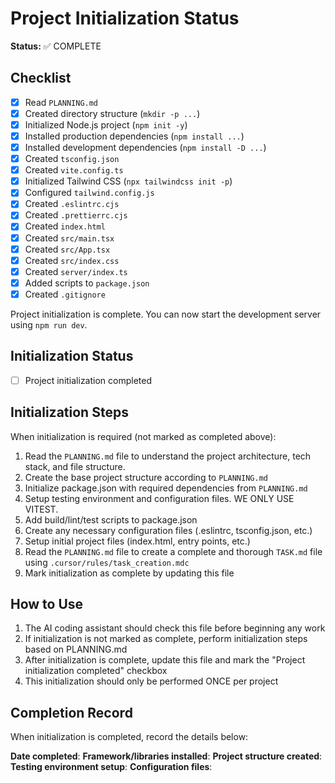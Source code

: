 # Project Initialization Status

**Status:** ✅ COMPLETE

## Checklist

- [x] Read `PLANNING.md`
- [x] Created directory structure (`mkdir -p ...`)
- [x] Initialized Node.js project (`npm init -y`)
- [x] Installed production dependencies (`npm install ...`)
- [x] Installed development dependencies (`npm install -D ...`)
- [x] Created `tsconfig.json`
- [x] Created `vite.config.ts`
- [x] Initialized Tailwind CSS (`npx tailwindcss init -p`)
- [x] Configured `tailwind.config.js`
- [x] Created `.eslintrc.cjs`
- [x] Created `.prettierrc.cjs`
- [x] Created `index.html`
- [x] Created `src/main.tsx`
- [x] Created `src/App.tsx`
- [x] Created `src/index.css`
- [x] Created `server/index.ts`
- [x] Added scripts to `package.json`
- [x] Created `.gitignore`

Project initialization is complete. You can now start the development server using `npm run dev`.

## Initialization Status
- [ ] Project initialization completed

## Initialization Steps
When initialization is required (not marked as completed above):

1. Read the `PLANNING.md` file to understand the project architecture, tech stack, and file structure.
2. Create the base project structure according to `PLANNING.md`
3. Initialize package.json with required dependencies from `PLANNING.md`
4. Setup testing environment and configuration files. WE ONLY USE VITEST.
5. Add build/lint/test scripts to package.json
6. Create any necessary configuration files (.eslintrc, tsconfig.json, etc.)
7. Setup initial project files (index.html, entry points, etc.)
8. Read the `PLANNING.md` file to create a complete and thorough `TASK.md` file using `.cursor/rules/task_creation.mdc`
8. Mark initialization as complete by updating this file

## How to Use
1. The AI coding assistant should check this file before beginning any work
2. If initialization is not marked as complete, perform initialization steps based on PLANNING.md
3. After initialization is complete, update this file and mark the "Project initialization completed" checkbox
4. This initialization should only be performed ONCE per project

## Completion Record
When initialization is completed, record the details below:

**Date completed**: 
**Framework/libraries installed**: 
**Project structure created**: 
**Testing environment setup**: 
**Configuration files**: 